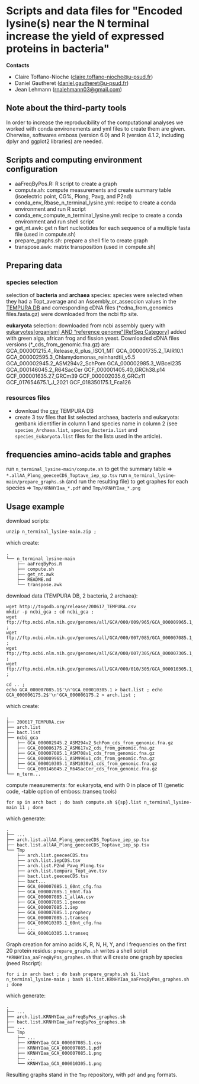 # Scripts and data files for "Encoded lysine(s) near the N terminal increase the yield of expressed proteins in bacteria"

**Contacts**

- Claire Toffano-Nioche (<claire.toffano-nioche@u-psud.fr>)
- Daniel Gautheret (<daniel.gautheret@u-psud.fr>)
- Jean Lehmann (<rnalehmann03@gmail.com>)

## Note about the third-party tools

In order to increase the reproducibility of the computational analyses we worked with conda environements and yml files to create them are given. Oherwise, softwares emboss (version 6.0) and R (version 4.1.2, including dplyr and ggplot2 libraries) are needed.

## Scripts and computing environment configuration

- aaFreqByPos.R: R script to create a graph
- compute.sh: compute measurements and create summary table (isoelectric point, CG%, Plong, Pavg, and P2nd)
- conda_env_Rbase_n_terminal_lysine.yml: recipe to create a conda environment and run R script
- conda_env_compute_n_terminal_lysine.yml: recipe to create a conda environment and run shell script
- get_nt.awk: get n fisrt nucleotides for each sequence of a multiple fasta file (used in compute.sh)
- prepare_graphs.sh: prepare a shell file to create graph 
- transpose.awk: matrix transposition (used in compute.sh)

## Preparing data

### species selection

selection of **bacteria** and **archaea** species: species were selected when they had a Topt_average and an Assembly_or_asseccion values in the [TEMPURA DB](http://togodb.org/db/tempura) and corresponding cDNA files (*cdna_from_genomics files.fasta.gz) were downloaded from the ncbi ftp site.

**eukaryota** selection: downloaded from ncbi assembly query with [eukaryotes[organism] AND “reference genome"[RefSeq Category]](https://www.ncbi.nlm.nih.gov/assembly/?term=eukaryotes%5borganism%5d+AND+%E2%80%9Creference+genome%22%5bRefSeq+Category%5d) added with green alga, african frog and fission yeast. 
Downloaded cDNA files versions (*_cds_from_genomic.fna.gz) are:
GCA_000001215.4_Release_6_plus_ISO1_MT GCA_000001735.2_TAIR10.1 GCA_000002595.3_Chlamydomonas_reinhardtii_v5.5 GCA_000002945.2_ASM294v2_SchPom GCA_000002985.3_WBcel235 GCA_000146045.2_R64SacCer GCF_000001405.40_GRCh38.p14 GCF_000001635.27_GRCm39 GCF_000002035.6_GRCz11 GCF_017654675.1_J_2021 GCF_018350175.1_Fca126

### resources files

- download the [csv](http://togodb.org/release/200617_TEMPURA.csv) TEMPURA DB
- create 3 tsv files that list selected archaea, bacteria and eukaryota: genbank idientifier in column 1 and species name in column 2 (see `species_Archaea.list`, `species_Bacteria.list` and `species_Eukaryota.list` files for the lists used in the article).

## frequencies amino-acids table and graphes

run `n_terminal_lysine-main/compute.sh` to get the summary table => `*.allAA_Plong_geeceeCDS_Toptave_iep_sp.tsv`
run `n_terminal_lysine-main/prepare_graphs.sh` (and run the resulting file) to get graphes for each species => `Tmp/KRNHYIaa_*.pdf` and `Tmp/KRNHYIaa_*.png`

## Usage example
download scripts:
```
unzip n_terminal_lysine-main.zip ;
```
which create: 
```
.
└── n_terminal_lysine-main
    ├── aaFreqByPos.R
    ├── compute.sh
    ├── get_nt.awk
    ├── README.md
    └── transpose.awk
```
download data (TEMPURA DB, 2 bacteria, 2 archaea):
```
wget http://togodb.org/release/200617_TEMPURA.csv
mkdir -p ncbi_gca ; cd ncbi_gca ;
wget ftp://ftp.ncbi.nlm.nih.gov/genomes/all/GCA/000/009/965/GCA_000009965.1_ASM996v1/GCA_000009965.1_ASM996v1_cds_from_genomic.fna.gz ;
wget ftp://ftp.ncbi.nlm.nih.gov/genomes/all/GCA/000/007/085/GCA_000007085.1_ASM708v1/GCA_000007085.1_ASM708v1_cds_from_genomic.fna.gz ;
wget ftp://ftp.ncbi.nlm.nih.gov/genomes/all/GCA/000/007/305/GCA_000007305.1_ASM730v1/GCA_000007305.1_ASM730v1_cds_from_genomic.fna.gz ;
wget ftp://ftp.ncbi.nlm.nih.gov/genomes/all/GCA/000/010/305/GCA_000010305.1_ASM1030v1/GCA_000010305.1_ASM1030v1_cds_from_genomic.fna.gz ;

cd .. ;
echo GCA_000007085.1$'\n'GCA_000010305.1 > bact.list ; echo GCA_000006175.2$'\n'GCA_000006175.2 > arch.list ;
```
which create: 
```
.
├── 200617_TEMPURA.csv
├── arch.list
├── bact.list
├── ncbi_gca
│   ├── GCA_000002945.2_ASM294v2_SchPom_cds_from_genomic.fna.gz
│   ├── GCA_000006175.2_ASM617v2_cds_from_genomic.fna.gz
│   ├── GCA_000007085.1_ASM708v1_cds_from_genomic.fna.gz
│   ├── GCA_000009965.1_ASM996v1_cds_from_genomic.fna.gz
│   ├── GCA_000010305.1_ASM1030v1_cds_from_genomic.fna.gz
│   └── GCA_000146045.2_R64SacCer_cds_from_genomic.fna.gz
└── n_term...
```
compute measurements:
for eukaryota, end with 0 in place of 11 (genetic code, -table option of emboss::transeq tools)
```
for sp in arch bact ; do bash compute.sh ${sp}.list n_terminal_lysine-main 11 ; done
```

which generate: 
```
.
├── ...
├── arch.list.allAA_Plong_geeceeCDS_Toptave_iep_sp.tsv
├── bact.list.allAA_Plong_geeceeCDS_Toptave_iep_sp.tsv
└── Tmp
    ├── arch.list.geeceeCDS.tsv
    ├── arch.list.iepCDS.tsv
    ├── arch.list.P2nd_Pavg_Plong.tsv
    ├── arch.list.tempura_Topt_ave.tsv
    ├── bact.list.geeceeCDS.tsv
    ├── bact...
    ├── GCA_000007085.1_60nt_cfg.fna
    ├── GCA_000007085.1_60nt.faa
    ├── GCA_000007085.1_allAA.csv
    ├── GCA_000007085.1.geecee
    ├── GCA_000007085.1.iep
    ├── GCA_000007085.1.prophecy
    ├── GCA_000007085.1.transeq
    ├── GCA_000010305.1_60nt_cfg.fna
    ├── ...
    └── GCA_000010305.1.transeq
```
Graph creation for amino acids K, R, N, H, Y, and I frequencies on the first 20 protein residus: 
`prepare_graphs.sh` writes a shell script `*KRNHYIaa_aaFreqByPos_graphes.sh` that will create one graph by species (need Rscript):
```
for i in arch bact ; do bash prepare_graphs.sh $i.list n_terminal_lysine-main ; bash $i.list.KRNHYIaa_aaFreqByPos_graphes.sh ; done
```
which generate: 
```
.
├── ...
├── arch.list.KRNHYIaa_aaFreqByPos_graphes.sh
├── bact.list.KRNHYIaa_aaFreqByPos_graphes.sh
├── ...
└── Tmp
    ├── ...
    ├── KRNHYIaa_GCA_000007085.1.csv
    ├── KRNHYIaa_GCA_000007085.1.pdf
    ├── KRNHYIaa_GCA_000007085.1.png
    ├── ...
    └── KRNHYIaa_GCA_000010305.1.png
```
Resulting graphs stand in the `Tmp` repository, with `pdf` and `png` formats.

